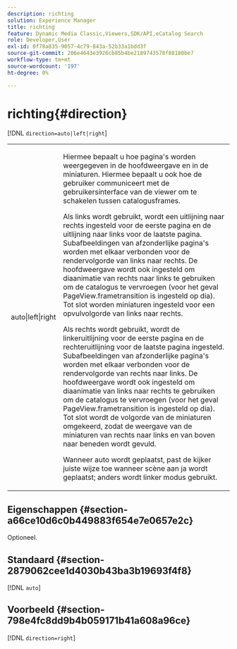 ```yaml
---
description: richting
solution: Experience Manager
title: richting
feature: Dynamic Media Classic,Viewers,SDK/API,eCatalog Search
role: Developer,User
exl-id: 0f78a835-9057-4c79-843a-52b33a1bdd3f
source-git-commit: 206e4643e3926cb85b4be2189743578f88180be7
workflow-type: tm+mt
source-wordcount: '197'
ht-degree: 0%

---
```


# richting{#direction}

[!DNL `direction=auto|left|right`]

<table id="table_1D425B7685D448459CD3FE8D683C813C"> 
 <tbody> 
  <tr> 
   <td colname="col1"> <p> <span class="codeph"> auto|left|right  </span> </p> </td> 
   <td colname="col2"> <p>Hiermee bepaalt u hoe pagina's worden weergegeven in de hoofdweergave en in de miniaturen. Hiermee bepaalt u ook hoe de gebruiker communiceert met de gebruikersinterface van de viewer om te schakelen tussen catalogusframes. </p> <p>Als <span class="codeph"> links </span> wordt gebruikt, wordt een uitlijning naar rechts ingesteld voor de eerste pagina en de uitlijning naar links voor de laatste pagina. Subafbeeldingen van afzonderlijke pagina's worden met elkaar verbonden voor de rendervolgorde van links naar rechts. De hoofdweergave wordt ook ingesteld om diaanimatie van rechts naar links te gebruiken om de catalogus te vervroegen (voor het geval <span class="codeph"> PageView.frametransition </span> is ingesteld op dia). Tot slot worden miniaturen ingesteld voor een opvulvolgorde van links naar rechts. </p> <p>Als <span class="codeph"> rechts </span> wordt gebruikt, wordt de linkeruitlijning voor de eerste pagina en de rechteruitlijning voor de laatste pagina ingesteld. Subafbeeldingen van afzonderlijke pagina's worden met elkaar verbonden voor de rendervolgorde van rechts naar links. De hoofdweergave wordt ook ingesteld om diaanimatie van links naar rechts te gebruiken om de catalogus te vervroegen (voor het geval <span class="codeph"> PageView.frametransition </span> is ingesteld op dia). Tot slot wordt de volgorde van de miniaturen omgekeerd, zodat de weergave van de miniaturen van rechts naar links en van boven naar beneden wordt gevuld. </p> <p>Wanneer <span class="codeph"> auto </span> wordt geplaatst, past de kijker <span class="codeph"> juiste </span> wijze toe wanneer scène aan <span class="codeph"> ja wordt geplaatst; </span>anders wordt <span class="codeph"> linker </span> modus gebruikt. </p> </td> 
  </tr> 
 </tbody> 
</table>

## Eigenschappen {#section-a66ce10d6c0b449883f654e7e0657e2c}

Optioneel.

## Standaard {#section-2879062cee1d4030b43ba3b19693f4f8}

[!DNL `auto`]

## Voorbeeld {#section-798e4fc8dd9b4b059171b41a608a96ce}

[!DNL `direction=right`]
